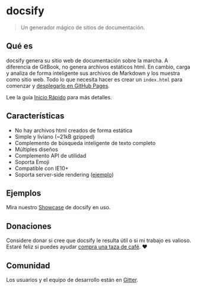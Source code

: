 # docsify

> Un generador mágico de sitios de documentación.

## Qué es

docsify genera su sitio web de documentación sobre la marcha. A diferencia de GitBook, no genera archivos estáticos html. En cambio, carga y analiza de forma inteligente sus archivos de Markdown y los muestra como sitio web. Todo lo que necesita hacer es crear un `index.html` para comenzar y [desplegarlo en GitHub Pages](/es/deploy.md).

Lee la guía [Inicio Rápido](/es/quickstart.md) para más detalles.

## Características

* No hay archivos html creados de forma estática
* Simple y liviano (~21kB gzipped)
* Complemento de búsqueda inteligente de texto completo
* Múltiples diseños
* Complemento API de utilidad
* Soporta Emoji
* Compatible con IE10+
* Soporta server-side rendering ([ejemplo](https://github.com/docsifyjs/docsify-ssr-demo))

## Ejemplos

Mira nuestro [Showcase](/es/awesome.md) de docsify en uso.

## Donaciones

Considere donar si cree que docsify le resulta útil o si mi trabajo es valioso. Estaré feliz si puedes ayudar [compra una taza de café](https://github.com/docsifyjs/donate). :heart:

## Comunidad

Los usuarios y el equipo de desarrollo están en [Gitter](https://gitter.im/docsifyjs/Lobby).
